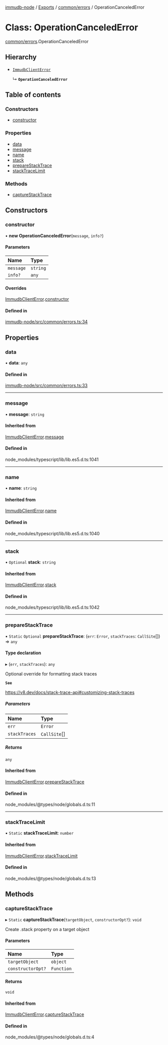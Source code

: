 [immudb-node](../README.md) / [Exports](../modules.md) / [common/errors](../modules/common_errors.md) / OperationCanceledError

# Class: OperationCanceledError

[common/errors](../modules/common_errors.md).OperationCanceledError

## Hierarchy

- [`ImmudbClientError`](common_errors.ImmudbClientError.md)

  ↳ **`OperationCanceledError`**

## Table of contents

### Constructors

- [constructor](common_errors.OperationCanceledError.md#constructor)

### Properties

- [data](common_errors.OperationCanceledError.md#data)
- [message](common_errors.OperationCanceledError.md#message)
- [name](common_errors.OperationCanceledError.md#name)
- [stack](common_errors.OperationCanceledError.md#stack)
- [prepareStackTrace](common_errors.OperationCanceledError.md#preparestacktrace)
- [stackTraceLimit](common_errors.OperationCanceledError.md#stacktracelimit)

### Methods

- [captureStackTrace](common_errors.OperationCanceledError.md#capturestacktrace)

## Constructors

### constructor

• **new OperationCanceledError**(`message`, `info?`)

#### Parameters

| Name | Type |
| :------ | :------ |
| `message` | `string` |
| `info?` | `any` |

#### Overrides

[ImmudbClientError](common_errors.ImmudbClientError.md).[constructor](common_errors.ImmudbClientError.md#constructor)

#### Defined in

[immudb-node/src/common/errors.ts:34](https://github.com/codenotary/immudb-node/blob/fe12060/immudb-node/src/common/errors.ts#L34)

## Properties

### data

• **data**: `any`

#### Defined in

[immudb-node/src/common/errors.ts:33](https://github.com/codenotary/immudb-node/blob/fe12060/immudb-node/src/common/errors.ts#L33)

___

### message

• **message**: `string`

#### Inherited from

[ImmudbClientError](common_errors.ImmudbClientError.md).[message](common_errors.ImmudbClientError.md#message)

#### Defined in

node_modules/typescript/lib/lib.es5.d.ts:1041

___

### name

• **name**: `string`

#### Inherited from

[ImmudbClientError](common_errors.ImmudbClientError.md).[name](common_errors.ImmudbClientError.md#name)

#### Defined in

node_modules/typescript/lib/lib.es5.d.ts:1040

___

### stack

• `Optional` **stack**: `string`

#### Inherited from

[ImmudbClientError](common_errors.ImmudbClientError.md).[stack](common_errors.ImmudbClientError.md#stack)

#### Defined in

node_modules/typescript/lib/lib.es5.d.ts:1042

___

### prepareStackTrace

▪ `Static` `Optional` **prepareStackTrace**: (`err`: `Error`, `stackTraces`: `CallSite`[]) => `any`

#### Type declaration

▸ (`err`, `stackTraces`): `any`

Optional override for formatting stack traces

**`See`**

https://v8.dev/docs/stack-trace-api#customizing-stack-traces

##### Parameters

| Name | Type |
| :------ | :------ |
| `err` | `Error` |
| `stackTraces` | `CallSite`[] |

##### Returns

`any`

#### Inherited from

[ImmudbClientError](common_errors.ImmudbClientError.md).[prepareStackTrace](common_errors.ImmudbClientError.md#preparestacktrace)

#### Defined in

node_modules/@types/node/globals.d.ts:11

___

### stackTraceLimit

▪ `Static` **stackTraceLimit**: `number`

#### Inherited from

[ImmudbClientError](common_errors.ImmudbClientError.md).[stackTraceLimit](common_errors.ImmudbClientError.md#stacktracelimit)

#### Defined in

node_modules/@types/node/globals.d.ts:13

## Methods

### captureStackTrace

▸ `Static` **captureStackTrace**(`targetObject`, `constructorOpt?`): `void`

Create .stack property on a target object

#### Parameters

| Name | Type |
| :------ | :------ |
| `targetObject` | `object` |
| `constructorOpt?` | `Function` |

#### Returns

`void`

#### Inherited from

[ImmudbClientError](common_errors.ImmudbClientError.md).[captureStackTrace](common_errors.ImmudbClientError.md#capturestacktrace)

#### Defined in

node_modules/@types/node/globals.d.ts:4
